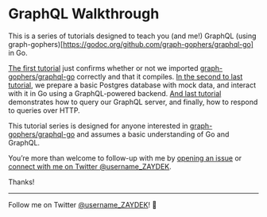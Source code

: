 # GraphQL Walkthrough

This is a series of tutorials designed to teach you (and me!) GraphQL (using graph-gophers)[https://godoc.org/github.com/graph-gophers/graphql-go] in Go.

[The first tutorial](https://github.com/ZAYDEK/graph-gophers-walkthrough/blob/master/main-1.go) just confirms whether or not we imported [graph-gophers/graphql-go](https://godoc.org/github.com/graph-gophers/graphql-go) correctly and that it compiles. [In the second to last tutorial](https://github.com/ZAYDEK/graph-gophers-walkthrough/blob/master/main-6.go), we prepare a basic Postgres database with mock data, and interact with it in Go using a GraphQL-powered backend. [And last tutorial](https://github.com/ZAYDEK/graph-gophers-walkthrough/blob/master/main-7.go) demonstrates how to query our GraphQL server, and finally, how to respond to queries over HTTP.

This tutorial series is designed for anyone interested in [graph-gophers/graphql-go](https://godoc.org/github.com/graph-gophers/graphql-go) and assumes a basic understanding of Go and GraphQL.

You’re more than welcome to follow-up with me by [opening an issue](https://github.com/codex-zaydek/graphql-go-walkthrough/issues) or [connect with me on Twitter @username_ZAYDEK](https://twitter.com/username_ZAYDEK).

Thanks!

---

Follow me on Twitter  [@username_ZAYDEK](https://twitter.com/username_ZAYDEK)! 🖖
